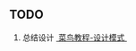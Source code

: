 
## TODO
1.  总结设计  [ 菜鸟教程-设计模式 ](https://www.runoob.com/design-pattern/design-pattern-tutorial.html)

